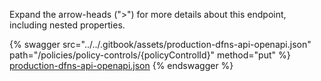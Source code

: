 Expand the arrow-heads (">") for more details about this endpoint, including nested properties.  

 {% swagger src="../../.gitbook/assets/production-dfns-api-openapi.json" path="/policies/policy-controls/{policyControlId}" method="put" %}
[production-dfns-api-openapi.json](../../.gitbook/assets/production-dfns-api-openapi.json)
{% endswagger %}

